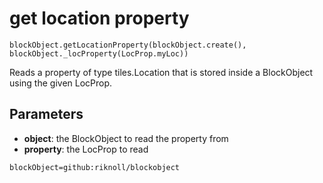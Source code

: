 # get location property

```sig
blockObject.getLocationProperty(blockObject.create(), blockObject._locProperty(LocProp.myLoc))
```

Reads a property of type tiles.Location that is stored inside a BlockObject using the given LocProp.

## Parameters

* **object**: the BlockObject to read the property from
* **property**: the LocProp to read

```package
blockObject=github:riknoll/blockobject
```
